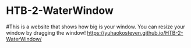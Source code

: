 # HTB-2-WaterWindow

#This is a website that shows how big is your window. You can resize your window by dragging the window!
https://yuhaokosteven.github.io/HTB-2-WaterWindow/

